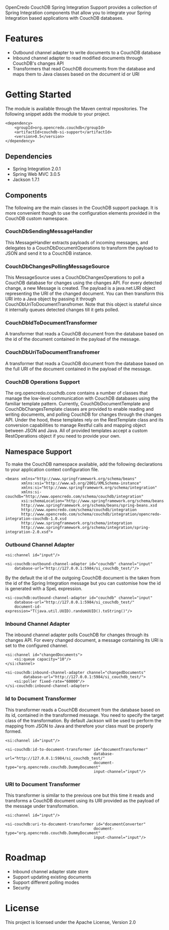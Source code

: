 OpenCredo CouchDB Spring Integration Support provides a collection of Spring Integration components that allow you to
integrate your Spring Integration based applications with CouchDB databases.

# Features
- Outbound channel adapter to write documents to a CouchDB database
- Inbound channel adapter to read modified documents through CouchDB's changes API
- Transformers that read CouchDB documents from the database and maps them to Java classes based on the document
id or URI

# Getting Started
The module is available through the Maven central repositories. The following snippet adds the module
to your project.

    <dependency>
        <groupId>org.opencredo.couchdb</groupId>
        <artifactId>couchdb-si-support</artifactId>
        <version>0.5</version>
    </dependency>

## Dependencies
- Spring Integration 2.0.1
- Spring Web MVC 3.0.5
- Jackson 1.7.1

## Components
The following are the main classes in the CouchDB support package. It is more convenient though to use
the configuration elements provided in the CouchDB custom namespace.

### CouchDbSendingMessageHandler
This MessageHandler extracts payloads of incoming messages, and delegates to a CouchDbDocumentOperations to transform
the payload to JSON and send it to a CouchDB instance.

### CouchDbChangesPollingMessageSource
This MessageSource uses a CouchDbChangesOperations to poll a CouchDB database for changes using the changes API.
For every detected change, a new Message is created. The payload is a java.net.URI object representing the URI of the
changed document. You can then transform this URI into a Java object by passing it through CouchDbUriToDocumentTransfromer.
Note that this object is stateful since it internally queues detected changes till it gets polled.

### CouchDbIdToDocumentTransformer
A transformer that reads a CouchDB document from the database based on the id of the document
contained in the payload of the message.

### CouchDbUriToDocumentTransfromer
A transformer that reads a CouchDB document from the database based on the full URI of the document
contained in the payload of the message.

### CouchDB Operations Support
The org.opencredo.couchdb.core contains a number of classes that manage the low-level communication with CouchDB
databases using the familiar template pattern.
Currently, CouchDbDocumentTemplate and CouchDbChangesTemplate classes are provided
to enable reading and writing documents, and polling CouchDB for changes through the changes API.
Under the hood, these templates rely on the RestTemplate class and its conversion capabilities to manage Restful calls
and mapping object between JSON and Java.
All of provided templates accept a custom RestOperations object if you need to provide your own.

## Namespace Support
To make the CouchDB namespace available, add the following declarations to your application context
configuration file.

    <beans xmlns="http://www.springframework.org/schema/beans"
           xmlns:xsi="http://www.w3.org/2001/XMLSchema-instance"
           xmlns:si="http://www.springframework.org/schema/integration"
           xmlns:si-couchdb="http://www.opencredo.com/schema/couchdb/integration"
           xsi:schemaLocation="http://www.springframework.org/schema/beans
           http://www.springframework.org/schema/beans/spring-beans.xsd
		   http://www.opencredo.com/schema/couchdb/integration
		   http://www.opencredo.com/schema/couchdb/integration/opencredo-integration-couchdb-1.0.xsd
		   http://www.springframework.org/schema/integration
		   http://www.springframework.org/schema/integration/spring-integration-2.0.xsd">

### Outbound Channel Adapter

    <si:channel id="input"/>

    <si-couchdb:outbound-channel-adapter id="couchdb" channel="input"
        database-url="http://127.0.0.1:5984/si_couchdb_test/"/>

By the default the id of the outgoing CouchDB document is the taken from the id of the Spring Integration message
but you can customise how the id is generated with a SpeL expression.

    <si-couchdb:outbound-channel-adapter id="couchdb" channel="input"
        database-url="http://127.0.0.1:5984/si_couchdb_test/"
        document-id-expression="T(java.util.UUID).randomUUID().toString()"/>

### Inbound Channel Adapter
The inbound channel adapter polls CouchDB for changes through its changes API. For every changed document, a message
containing its URI is set to the configured channel.

    <si:channel id="changedDocuments">
        <si:queue capacity="10"/>
    </si:channel>

    <si-couchdb:inbound-channel-adapter channel="changedDocuments"
            database-url="http://127.0.0.1:5984/si_couchdb_test/">
        <si:poller fixed-rate="60000"/>
    </si-couchdb:inbound-channel-adapter>

### Id to Document Transformer
This transformer reads a CouchDB document from the database based on its id, contained in the transformed message.
You need to specify the target class of the transformation. By default Jackson will be used to perform the mapping
from JSON to Java and therefore your class must be properly formed.

    <si:channel id="input"/>

    <si-couchdb:id-to-document-transformer id="documentTransformer"
                                           database-url="http://127.0.0.1:5984/si_couchdb_test/"
                                           document-type="org.opencredo.couchdb.DummyDocument"
                                           input-channel="input"/>

### URI to Document Transformer
This transformer is similar to the previous one but this time it reads and transforms a CouchDB document
using its URI provided as the payload of the message under transformation.

    <si:channel id="input"/>

    <si-couchdb:uri-to-document-transformer id="documentConverter"
                                           document-type="org.opencredo.couchdb.DummyDocument"
                                           input-channel="input"/>

# Roadmap
- Inbound channel adapter state store
- Support updating existing documents
- Support different polling modes
- Security

# License
This project is licensed under the Apache License, Version 2.0
